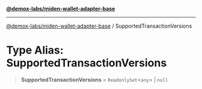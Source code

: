 [**@demox-labs/miden-wallet-adapter-base**](../README.md)

***

[@demox-labs/miden-wallet-adapter-base](../README.md) / SupportedTransactionVersions

# Type Alias: SupportedTransactionVersions

> **SupportedTransactionVersions** = `ReadonlySet`\<`any`\> \| `null`
